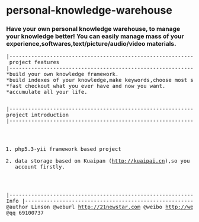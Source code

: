 personal-knowledge-warehouse
============================
<h3>
Have your own personal knowledge warehouse, to manage your knowledge better!
You can easily manage mass of your experience,softwares,text/picture/audio/video materials.
</h3>
<pre>
|------------------------------------------------------------|
 project features
|------------------------------------------------------------|
*build your own knowledge framework.
*build indexes of your knowledge,make keywords,choose most suitable categories.
*fast checkout what you ever have and now you want.
*accumulate all your life.

|------------------------------------------------------------|
 project introduction
|------------------------------------------------------------|
 1. php5.3-yii framework based project
 2. data storage based on Kuaipan (http://kuaipai.cn),so you must have kuaipan account firstly.

|------------------------------------------------------------|
 Author Info
|------------------------------------------------------------|
 @author Linson
 @weburl http://21newstar.com
 @weibo  http://weibo.com/linson66
 @blog   http://blog.sina.com/linson66
 @qq     69100737
</pre>